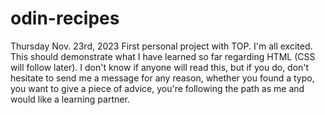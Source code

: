 # odin-recipes

Thursday Nov. 23rd, 2023
First personal project with TOP. I'm all excited.
This should demonstrate what I have learned so far regarding HTML (CSS will follow later).
I don't know if anyone will read this, but if you do, don't hesitate to send me a message for any reason, whether you found a typo, you want to give a piece of advice, you're following the path as me and would like a learning partner.